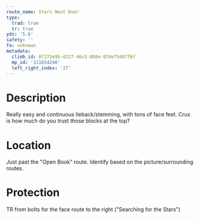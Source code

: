 ```yaml
---
route_name: Stars Next Door
type:
  trad: true
  tr: true
yds: '5.6'
safety: ''
fa: unknown
metadata:
  climb_id: 8f273e9b-d227-46c5-880e-074e7948ff6f
  mp_id: '111654240'
  left_right_index: '27'
---
```

# Description
Really easy and continuous lieback/stemming, with tons of face feet. Crux is how much do you trust those blocks at the top?

# Location
Just past the "Open Book" route. Identify based on the picture/surrounding routes.

# Protection
TR from bolts for the face route to the right ("Searching for the Stars")
